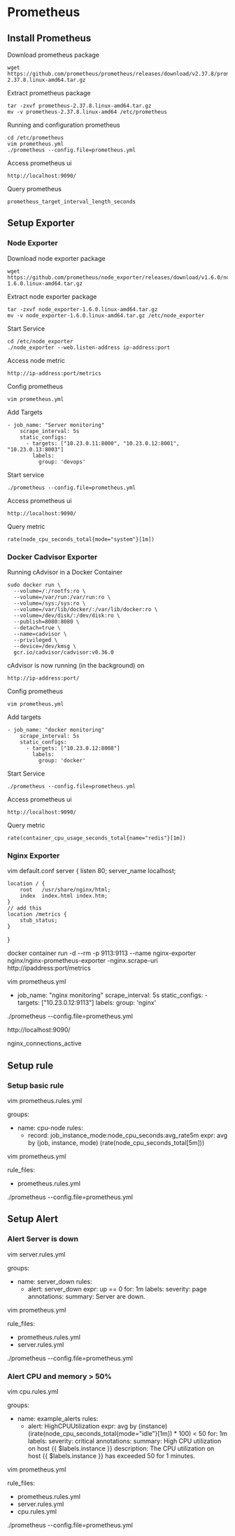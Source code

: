 # Prometheus

## Install Prometheus
Download prometheus package
```
wget https://github.com/prometheus/prometheus/releases/download/v2.37.8/prometheus-2.37.8.linux-amd64.tar.gz
```

Extract prometheus package
```
tar -zxvf prometheus-2.37.8.linux-amd64.tar.gz
mv -v prometheus-2.37.8.linux-amd64 /etc/prometheus
```

Running and configuration prometheus
```
cd /etc/prometheus
vim prometheus.yml
./prometheus --config.file=prometheus.yml
```

Access prometheus ui
```
http://localhost:9090/
```

Query prometheus
```
prometheus_target_interval_length_seconds
```

## Setup Exporter
### Node Exporter
Download node exporter package
```
wget https://github.com/prometheus/node_exporter/releases/download/v1.6.0/node_exporter-1.6.0.linux-amd64.tar.gz
```

Extract node exporter package
```
tar -zxvf node_exporter-1.6.0.linux-amd64.tar.gz
mv -v node_exporter-1.6.0.linux-amd64.tar.gz /etc/node_exporter
```

Start Service
```
cd /etc/node_exporter
./node_exporter --web.listen-address ip-address:port
```

Access node metric
```
http://ip-address:port/metrics
```

Config prometheus
```
vim prometheus.yml
```

Add Targets
```
- job_name: "Server monitoring"
    scrape_interval: 5s
    static_configs:
      - targets: ["10.23.0.11:8000", "10.23.0.12:8001", "10.23.0.13:8003"]
        labels:
          group: 'devops'
```

Start service
```
./prometheus --config.file=prometheus.yml
```

Access prometheus ui
```
http://localhost:9090/
```

Query metric
```
rate(node_cpu_seconds_total{mode="system"}[1m])
```
### Docker Cadvisor Exporter
Running cAdvisor in a Docker Container
```
sudo docker run \
  --volume=/:/rootfs:ro \
  --volume=/var/run:/var/run:ro \
  --volume=/sys:/sys:ro \
  --volume=/var/lib/docker/:/var/lib/docker:ro \
  --volume=/dev/disk/:/dev/disk:ro \
  --publish=8080:8080 \
  --detach=true \
  --name=cadvisor \
  --privileged \
  --device=/dev/kmsg \
  gcr.io/cadvisor/cadvisor:v0.36.0
```
cAdvisor is now running (in the background) on
```
http://ip-address:port/
```

Config prometheus
```
vim prometheus.yml
```

Add targets
```
- job_name: "docker monitoring"
    scrape_interval: 5s
    static_configs:
      - targets: ["10.23.0.12:8008"]
        labels:
          group: 'docker'
```

Start Service
```
./prometheus --config.file=prometheus.yml
```

Access prometheus ui
```
http://localhost:9090/
```

Query metric
```
rate(container_cpu_usage_seconds_total{name="redis"}[1m])
```
### Nginx Exporter
vim default.conf
server {
    listen       80;
    server_name  localhost;

    location / {
        root   /usr/share/nginx/html;
        index  index.html index.htm;
    }    
    // add this
    location /metrics {
        stub_status;
    }
}

docker container run -d --rm -p 9113:9113 --name nginx-exporter nginx/nginx-prometheus-exporter -nginx.scrape-uri http://ipaddress:port/metrics

vim prometheus.yml

- job_name: "nginx monitoring"
    scrape_interval: 5s
    static_configs:
      - targets: ["10.23.0.12:9113"]
        labels:
          group: 'nginx'

./prometheus --config.file=prometheus.yml

http://localhost:9090/

nginx_connections_active
## Setup rule
### Setup basic rule
vim prometheus.rules.yml

groups:
  - name: cpu-node
    rules:
    - record: job_instance_mode:node_cpu_seconds:avg_rate5m
      expr: avg by (job, instance, mode) (rate(node_cpu_seconds_total[5m]))

vim prometheus.yml

rule_files:
  - prometheus.rules.yml

./prometheus --config.file=prometheus.yml
## Setup Alert
### Alert Server is down
vim server.rules.yml

groups:
- name: server_down
  rules:
  - alert: server_down
    expr: up == 0
    for: 1m
    labels:
      severity: page
    annotations:
      summary: Server are down.

vim prometheus.yml

rule_files:
  - prometheus.rules.yml
  - server.rules.yml

./prometheus --config.file=prometheus.yml
### Alert CPU and memory > 50%
vim cpu.rules.yml

groups:
  - name: example_alerts
    rules:
    - alert: HighCPUUtilization
      expr: avg by (instance) (irate(node_cpu_seconds_total{mode="idle"}[1m]) * 100) < 50
      for: 1m
      labels:
        severity: critical
      annotations:
        summary: High CPU utilization on host {{ $labels.instance  }}
        description: The CPU utilization on host {{ $labels.instance }} has exceeded 50 for 1 minutes.

vim prometheus.yml

rule_files:
  - prometheus.rules.yml
  - server.rules.yml
  - cpu.rules.yml

./prometheus --config.file=prometheus.yml
